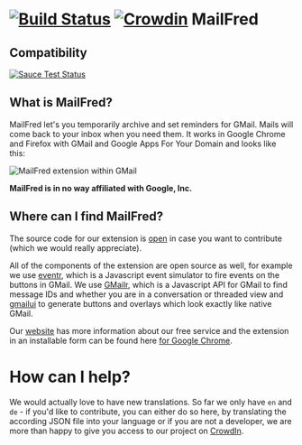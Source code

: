 # [![Build Status](https://travis-ci.org/MailFred/extension.svg?branch=master)](https://travis-ci.org/MailFred/extension) [![Crowdin](https://d322cqt584bo4o.cloudfront.net/mailfred/localized.png)](https://crowdin.com/project/mailfred) MailFred

## Compatibility
[![Sauce Test Status](https://saucelabs.com/browser-matrix/mailfred.svg)](https://saucelabs.com/u/mailfred)

## What is MailFred?
MailFred let's you temporarily archive and set reminders for GMail. Mails will come back to your inbox when you need them.
It works in Google Chrome and Firefox with GMail and Google Apps For Your Domain and looks like this:

![MailFred extension within GMail](http://mailfred.de/wp-content/uploads/2013/02/en_mailfred_640x400_dropdown.png)

**MailFred is in no way affiliated with Google, Inc.**

## Where can I find MailFred?
The source code for our extension is [open](https://github.com/MailFred/extension) in case you want to contribute (which we would really appreciate).

All of the components of the extension are open source as well, for example we use [eventr](https://github.com/joscha/eventr), which is a Javascript event simulator to fire events on the buttons in GMail. We use [GMailr](https://github.com/joscha/gmailr), which is a Javascript API for GMail to find message IDs and whether you are in a conversation or threaded view and [gmailui](https://github.com/joscha/gmailui) to generate buttons and overlays which look exactly like native GMail.

Our [website](http://www.mailfred.de) has more information about our free service and the extension in an installable form can be found here [for Google Chrome](https://chrome.google.com/webstore/detail/mailfred/lijahkfnlmaikbppnbjeelhihaklhoim).

# How can I help?
We would actually love to have new translations. So far we only have `en` and `de` - if you'd like to contribute, you can either do so here, by translating the according JSON file into your language or if you are not a developer, we are more than happy to give you access to our project on [CrowdIn](https://crowdin.com/project/mailfred).
